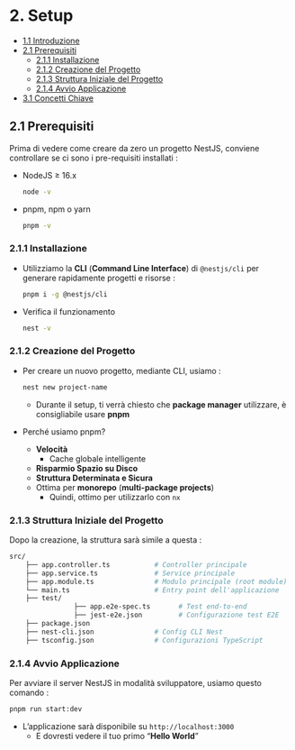 # 2. Setup

- [1.1 Introduzione](1.%20Introduzione.md)
- [2.1 Prerequisiti](#21-prerequisiti)
    - [2.1.1 Installazione](#211-installazione)
    - [2.1.2 Creazione del Progetto](#212-creazione-del-progetto)
    - [2.1.3 Struttura Iniziale del Progetto](#213-struttura-iniziale-del-progetto)
    - [2.1.4 Avvio Applicazione](#214-avvio-applicazione)
- [3.1 Concetti Chiave](3.%20Concetti%20Chiave.md)


## 2.1 Prerequisiti

Prima di vedere come creare da zero un progetto NestJS, conviene controllare se ci sono i pre-requisiti installati : 

- NodeJS ≥ 16.x
    
    ```bash
    node -v
    ```
    
- pnpm, npm o yarn
    
    ```bash
    pnpm -v
    ```
    

### 2.1.1 Installazione

- Utilizziamo la **CLI** (**Command Line Interface**) di `@nestjs/cli` per generare rapidamente progetti e risorse :
    
    ```bash
    pnpm i -g @nestjs/cli
    ```
    
- Verifica il funzionamento
    
    ```bash
    nest -v
    ```
    

### 2.1.2 Creazione del Progetto

- Per creare un nuovo progetto, mediante CLI, usiamo :
    
    ```bash
    nest new project-name
    ```
    
    - Durante il setup, ti verrà chiesto che **package manager** utilizzare, è consigliabile usare **pnpm**

- Perché usiamo pnpm?
    - **Velocità**
        - Cache globale intelligente
    - **Risparmio Spazio su Disco**
    - **Struttura Determinata e Sicura**
    - Ottima per **monorepo** (**multi-package projects**)
        - Quindi, ottimo per utilizzarlo con `nx`
    

### 2.1.3 Struttura Iniziale del Progetto

Dopo la creazione, la struttura sarà simile a questa : 

```bash
src/
	├── app.controller.ts           # Controller principale
	├── app.service.ts              # Service principale
	├── app.module.ts               # Modulo principale (root module)
	└── main.ts                     # Entry point dell'applicazione
	├── test/
				├── app.e2e-spec.ts       # Test end-to-end
				├── jest-e2e.json         # Configurazione test E2E
	├── package.json
	├── nest-cli.json               # Config CLI Nest
	├── tsconfig.json               # Configurazioni TypeScript
```

### 2.1.4 Avvio Applicazione

Per avviare il server NestJS in modalità sviluppatore, usiamo questo comando : 

```bash
pnpm run start:dev
```

- L’applicazione sarà disponibile su `http://localhost:3000`
    - E dovresti vedere il tuo primo “**Hello World**”